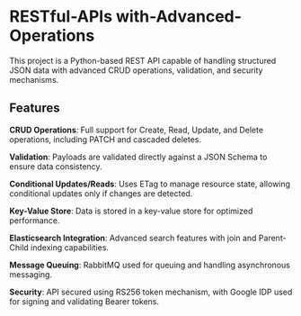 # RESTful-APIs with-Advanced-Operations
This project is a Python-based REST API capable of handling structured JSON data with advanced CRUD operations, validation, and security mechanisms. 

## Features
**CRUD Operations**: Full support for Create, Read, Update, and Delete operations, including PATCH and cascaded deletes.

**Validation**: Payloads are validated directly against a JSON Schema to ensure data consistency.

**Conditional Updates/Reads**: Uses ETag to manage resource state, allowing conditional updates only if changes are detected.

**Key-Value Store**: Data is stored in a key-value store for optimized performance.

**Elasticsearch Integration**: Advanced search features with join and Parent-Child indexing capabilities.

**Message Queuing**: RabbitMQ used for queuing and handling asynchronous messaging.

**Security**: API secured using RS256 token mechanism, with Google IDP used for signing and validating Bearer tokens.
